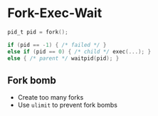# Fork-Exec-Wait

```c
pid_t pid = fork();

if (pid == -1) { /* failed */ }
else if (pid == 0) { /* child */ exec(...); }
else { /* parent */ waitpid(pid); }
```

## Fork bomb

- Create too many forks
- Use `ulimit` to prevent fork bombs
